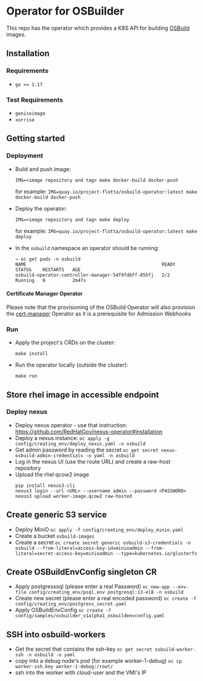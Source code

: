 # Operator for OSBuilder

This repo has the operator which provides a K8S API for building [OSBuild](https://www.osbuild.org/) images.

## Installation

### Requirements

- `go >= 1.17`

### Test Requirements
- `genisoimage`
- `xorriso`

## Getting started

### Deployment

- Build and push image:

    `IMG=<image repository and tag> make docker-build docker-push`

    for example: `IMG=quay.io/project-flotta/osbuild-operator:latest make docker-build docker-push`

- Deploy the operator:

    `IMG=<image repository and tag> make deploy`

    for example: `IMG=quay.io/project-flotta/osbuild-operator:latest make deploy`

- In the `osbuild` namespace an operator should be running:
  ```
  → oc get pods -n osbuild
  NAME                                                  READY   STATUS    RESTARTS   AGE
  osbuild-operator-controller-manager-54f9fdbff-85hfj   2/2     Running   0          2m47s
  ```

#### Certificate Manager Operator

Please note that the provisioning of the OSBuild Operator will also provision the [cert-manager](https://cert-manager.io/) Operator as it is a prerequisite for Admission Webhooks

### Run

- Apply the project's CRDs on the cluster:

  `make install`

- Run the operator locally (outside the cluster):

  `make run`

## Store rhel image in accessible endpoint
### Deploy nexus
- Deploy nexus operator - use that instruction: https://github.com/RedHatGov/nexus-operator#installation
- Deploy a nexus instance:
  `oc apply -g config/creating_env/deploy_nexus.yaml -n osbuild`
- Get admin password by reading the secret 
  `oc get secret nexus-osbuild-admin-credentials -o yaml -n osbuild`
- Log in the nexus UI (use the route URL) and create a raw-host repository
- Upload the rhel qcow2 image 
  ```
  pip install nexus3-cli
  nexus3 login --url <URL> --username admin --password <PASSWORD>
  nexus3 upload worker-image.qcow2 raw-hosted
  ```

## Create generic S3 service
- Deploy MiniO
  `oc apply -f config/creating_env/deploy_minio.yaml`
- Create a bucket `osbuild-images`
- Create a secret
  `oc create secret generic osbuild-s3-credentials -n osbuild --from-literal=access-key-id=minioadmin --from-literal=secret-access-key=minioadmin --type=kubernetes.io/glusterfs`

## Create OSBuildEnvConfig singleton CR
- Apply postgresssql (please enter a real Password)
  `oc new-app --env-file config/creating_env/psql.env postgresql:13-el8 -n osbuild`
- Create new secret (please enter a real encoded password)
  `oc create -f config/creating_env/postgress_secret.yaml`
- Apply OSBuildEnvConfig
  `oc create -f config/samples/osbuilder_v1alpha1_osbuildenvconfig.yaml`

## SSH into osbuild-workers
- Get the secret that contains the ssh-key 
  `oc get secret osbuild-worker-ssh -n osbuild -o yaml`
- copy into a debug node's pod (for example worker-1-debug)
  `oc cp worker-ssh.key worker-1-debug:/root/`
- ssh into the worker with cloud-user and the VMI's IP
